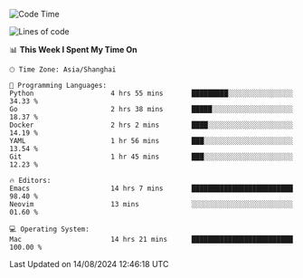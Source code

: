 <!--START_SECTION:waka-->
![Code Time](http://img.shields.io/badge/Code%20Time-2%2C134%20hrs%2021%20mins-blue)

![Lines of code](https://img.shields.io/badge/From%20Hello%20World%20I%27ve%20Written-308.0%20thousand%20lines%20of%20code-blue)

📊 **This Week I Spent My Time On** 

```text
🕑︎ Time Zone: Asia/Shanghai

💬 Programming Languages: 
Python                   4 hrs 55 mins       █████████░░░░░░░░░░░░░░░░   34.33 % 
Go                       2 hrs 38 mins       █████░░░░░░░░░░░░░░░░░░░░   18.37 % 
Docker                   2 hrs 2 mins        ████░░░░░░░░░░░░░░░░░░░░░   14.19 % 
YAML                     1 hr 56 mins        ███░░░░░░░░░░░░░░░░░░░░░░   13.54 % 
Git                      1 hr 45 mins        ███░░░░░░░░░░░░░░░░░░░░░░   12.23 % 

🔥 Editors: 
Emacs                    14 hrs 7 mins       █████████████████████████   98.40 % 
Neovim                   13 mins             ░░░░░░░░░░░░░░░░░░░░░░░░░   01.60 % 

💻 Operating System: 
Mac                      14 hrs 21 mins      █████████████████████████   100.00 % 
```


 Last Updated on 14/08/2024 12:46:18 UTC
<!--END_SECTION:waka-->
